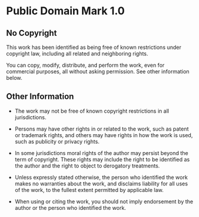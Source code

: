 # Public Domain Mark 1.0

## No Copyright

This work has been identified as being free of known restrictions under copyright law, including all related and neighboring rights.

You can copy, modify, distribute, and perform the work, even for commercial purposes, all without asking permission. See other information below.

## Other Information

- The work may not be free of known copyright restrictions in all jurisdictions.

- Persons may have other rights in or related to the work, such as patent or trademark rights, and others may have rights in how the work is used, such as publicity or privacy rights.

- In some jurisdictions moral rights of the author may persist beyond the term of copyright. These rights may include the right to be identified as the author and the right to object to derogatory treatments.

- Unless expressly stated otherwise, the person who identified the work makes no warranties about the work, and disclaims liability for all uses of the work, to the fullest extent permitted by applicable law.

- When using or citing the work, you should not imply endorsement by the author or the person who identified the work.
